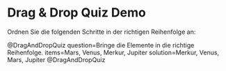 <!--
author:   Your Name
email:    your@email.com
version:  0.1.0
language: de
narrator: Deutsch Female

********************************************************************************
**Extension: DragAndDropQuiz**
********************************************************************************

<script>
/**
 * Dieses Skript fügt eine einfache Drag-and-Drop-Quiz-Komponente hinzu.
 * Idee: 
 *  - Man kann Items per Drag & Drop in die korrekte Reihenfolge bringen.
 *  - Eine "Prüfen"-Schaltfläche vergleicht die Reihenfolge mit der erwarteten Lösung.
 * 
 * Integration ins LiaScript:
 *  - Mit @DragAndDropQuiz können einzelne Aufgaben definiert werden.
 *  - Die Aufgaben enthalten sowohl die zu sortierenden Elemente als auch eine "list"-Definition
 *    mit dem korrekten Ziel-Array.
 */

let DragAndDropQuiz = {
  // Initiales Rendering des HTML-Inhalts
  init: function(container, taskData) {
    // taskData enthält unsere Daten aus dem LiaScript-Block
    let { question, items, solution } = taskData;

    container.innerHTML = `
      <div class="drag-and-drop-container">
        <p><strong>${question}</strong></p>
        <div class="dd-list" id="dd-list"></div>
        <button id="checkBtn">Prüfen</button>
        <div id="resultMsg"></div>
      </div>
    `;

    // Elemente einfügen
    let ddList = container.querySelector("#dd-list");
    items.forEach((item, idx) => {
      let el = document.createElement("div");
      el.classList.add("dd-item");
      el.setAttribute("draggable", "true");
      el.setAttribute("data-index", idx);
      el.innerText = item;
      ddList.appendChild(el);
    });

    // Drag & Drop Behavior
    let draggedEl = null;

    ddList.addEventListener("dragstart", (e) => {
      if (e.target.classList.contains("dd-item")) {
        draggedEl = e.target;
        e.dataTransfer.effectAllowed = "move";
        e.dataTransfer.setData("text/plain", e.target.innerText);
      }
    });

    ddList.addEventListener("dragover", (e) => {
      e.preventDefault();
      let target = e.target;
      if (target && target.classList.contains("dd-item") && target !== draggedEl) {
        // Für den Effekt: beim Überfahren "aktiv" setzen
      }
    });

    ddList.addEventListener("drop", (e) => {
      e.preventDefault();
      let target = e.target;
      if (target && target.classList.contains("dd-item") && target !== draggedEl) {
        // Die Positionen der Elemente vertauschen
        let draggedIndex = draggedEl.getAttribute("data-index");
        let targetIndex = target.getAttribute("data-index");

        // Im DOM austauschen
        let draggedHTML = draggedEl.outerHTML;
        let targetHTML = target.outerHTML;
        draggedEl.outerHTML = targetHTML;
        target.outerHTML = draggedHTML;

        // Neue refs zu den ausgetauschten Elementen holen (nach dem outerHTML-Swap)
        let ddItems = ddList.querySelectorAll(".dd-item");
        ddItems.forEach((el, i) => {
          el.setAttribute("data-index", i);
        });
      }
    });

    // "Prüfen"-Button
    container.querySelector("#checkBtn").addEventListener("click", () => {
      let userOrder = [];
      ddList.querySelectorAll(".dd-item").forEach((el) => {
        userOrder.push(el.innerText.trim());
      });
      let resultMsg = container.querySelector("#resultMsg");

      if (JSON.stringify(userOrder) === JSON.stringify(solution)) {
        resultMsg.innerHTML = `<p style="color:green;">Richtig!</p>`;
      } else {
        resultMsg.innerHTML = `<p style="color:red;">Falsch. Versuche es nochmal.</p>`;
      }
    });
  }
};


// LiaScript Hook, damit das Plugin verwendet werden kann
export default {
  // Der Schlüssel, unter dem das Plugin verfügbar ist (z.B. @DragAndDropQuiz)
  tag: "DragAndDropQuiz",
  
  // Daten aus dem LiaScript-Block (Markdown) verarbeiten
  parse: function(raw) {
    // raw = vollständiger Inhalt zwischen @DragAndDropQuiz ... @DragAndDropQuiz
    // Beispiel: question=..., items=..., solution=[...]
    
    let data = {
      question: "",
      items: [],
      solution: []
    };

    // Einfaches Parsen über Zeilen (minimalistischer Ansatz)
    // Erlaubt ein Format wie:
    //
    // question=Wie lautet die richtige Reihenfolge?
    // items=Erstes, Zweites, Drittes, Viertes
    // solution=Erstes, Zweites, Drittes, Viertes
    //
    // Wichtig: Komma-getrennte Elemente in Arrays umwandeln.

    let lines = raw.trim().split("\n");
    for (let line of lines) {
      let trimmed = line.trim();
      if (trimmed.startsWith("question=")) {
        data.question = trimmed.replace("question=", "").trim();
      } else if (trimmed.startsWith("items=")) {
        let itemsText = trimmed.replace("items=", "").trim();
        data.items = itemsText.split(",").map(i => i.trim());
      } else if (trimmed.startsWith("solution=")) {
        let solText = trimmed.replace("solution=", "").trim();
        data.solution = solText.split(",").map(i => i.trim());
      }
    }
    return data;
  },

  // Wird aufgerufen, wenn der Block gerendert wird
  render: function(root, data) {
    DragAndDropQuiz.init(root, data);
  }
};
</script>
-->

# Drag & Drop Quiz Demo

Ordnen Sie die folgenden Schritte in der richtigen Reihenfolge an:

@DragAndDropQuiz
question=Bringe die Elemente in die richtige Reihenfolge.
items=Mars, Venus, Merkur, Jupiter
solution=Merkur, Venus, Mars, Jupiter
@DragAndDropQuiz
